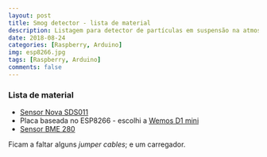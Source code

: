 ```yaml
---
layout: post
title: Smog detector - lista de material
description: Listagem para detector de partículas em suspensão na atmosfera
date: 2018-08-24
categories: [Raspberry, Arduino]
img: esp8266.jpg
tags: [Raspberry, Arduino]
comments: false
---
```

### Lista de material
- [Sensor Nova SDS011](https://pt.aliexpress.com/item/Nova-PM-sensor-SDS011-High-precision-laser-pm2-5-air-quality-detection-sensor-module-Super-dust/32606349048.html)
- Placa baseada no ESP8266 - escolhi a [Wemos D1 mini](https://pt.aliexpress.com/item/D1-mini-Mini-NodeMcu-4M-bytes-Lua-WIFI-Internet-of-Things-development-board-based-ESP8266-by/32644199530.html)
- [Sensor BME 280](https://pt.aliexpress.com/item/-/32853751253.html)
   
Ficam a faltar alguns *jumper cables*; e um carregador.
